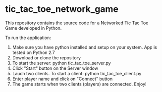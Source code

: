 # tic_tac_toe_network_game
This repository contains the source code for a Networked Tic Tac Toe Game developed in Python.

To run the application:

1. Make sure you have python installed and setup on your system. App is tested on Python 2.7
2. Download or clone the repository
3. To start the server: python tic_tac_toe_server.py
4. Click "Start" button on the Server window
5. Lauch two clients. To start a client: python tic_tac_toe_client.py
6. Enter player name and click on "Connect" button
7. The game starts when two clients (players) are connected.
Enjoy!

